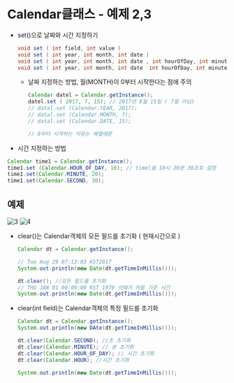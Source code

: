 # Calendar클래스 - 예제 2,3 

- set()으로 날짜와 시간 지정하기

  ```java
  void set ( int field, int value )
  void set ( int year, int month, int date )
  void set ( int year, int month, int date , int hourOfDay, int minute)
  void set ( int year, int month, int date  int hourOfDay, int minute, int second)
  ```

  - 날짜 지정하는 방법, 월(MONTH)이 0부터 시작한다는 점에 주의

    ```java
    Calendar datel = Calendar.getInstance();
    datel.set ( 2017, 7, 15); // 2017년 8월 15일 ( 7월 아님)
    // datal.set (Calendar.YEAR, 2017);
    // datal.set (Calendar.MONTH, 7);
    // datal.set (Calendar.DATE, 15);
    
    // 0부터 시작하는 이유는 배열때문 
    ```

- 시간 지정하는 방법

```java
Calendar time1 = Calendar.getInstance();
time1.set (Calendar.HOUR_OF_DAY, 10); // timel을 10시 20분 30초로 설정
time1.set(Calendar.MINUTE, 20);
time1.set(Calendar.SECOND, 30);
```

## 예제

![3](https://user-images.githubusercontent.com/86362202/141643193-ad39d5c3-6854-4fce-b98d-69be23df8b4c.png)
![4](https://user-images.githubusercontent.com/86362202/141643194-00d1212d-984b-4869-8327-4098c52b374e.png)



- clear()는 Calendar객체의 모든 필드를 초기화 ( 현재시간으로 )

  ```java
  Calendar dt = Calendar.getInstance();
  
  // Tue Aug 29 07:13:03 KST2017
  System.out.println(new Date(dt.getTimeInMillis()));
  
  dt.clear(); //모든 필드를 초기화
  // THU JAN 01 00:00:00 KST 1970 이때가 처음 기준 시간
  System.out.println(new Date(dt.getTimeInMillis()));
  ```

- clear(int field)는 Calendar객체의 특정 필드를 초기화

  ```JAVA
  Calendar dt = Calendar.getInstance();
  System.out.println(new DAte(dt.getTimeInMillis()));
  
  dt.clear(Calendar.SECOND); //초 초기화
  dt.clear(Calendar.MINUTE); // 분 초기화
  dt.clear(Calendar.HOUR_OF_DAY); // 시간 초기화
  dt.clear(Calendar.HOUR); //시간 초기화
  
  System.out.println(new Date(dt.getTimeInMillis()));
  ```

  

